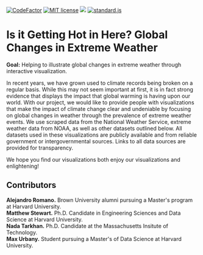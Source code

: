 [![CodeFactor](https://www.codefactor.io/repository/github/climate-crew/d3-climate-visualization/badge)](https://www.codefactor.io/repository/github/climate-crew/d3-climate-visualization)
[![MIT license](https://img.shields.io/badge/License-MIT-blue.svg)](https://lbesson.mit-license.org/)
![](https://img.shields.io/github/repo-size/Climate-Crew/d3-climate-visualization/Javascript.svg?label=Repo%20size&style=flat-square)
[![standard.js](https://img.shields.io/badge/code%20style-standardjs-%23f3df49)](https://standardjs.com/)


# Is it Getting Hot in Here? Global Changes in Extreme Weather

**Goal:** Helping to illustrate global changes in extreme weather through interactive visualization.

In recent years, we have grown used to climate records being broken on a regular basis. While this may not seem important at first, it is in fact strong evidence that displays the impact that global warming is having upon our world. With our project, we would like to provide people with visualizations that make the impact of climate change clear and undeniable by focusing on global changes in weather through the prevalence of extreme weather events. We use scraped data from the National Weather Service, extreme weather data from NOAA, as well as other datasets outlined below. All datasets used in these visualizations are publicly available and from reliable government or intergovernmental sources. Links to all data sources are provided for transparency.

We hope you find our visualizations both enjoy our visualizations and enlightening!

## Contributors

**Alejandro Romano.** Brown University alumni pursuing a Master's program at Harvard University. <br>
**Matthew Stewart.** Ph.D. Candidate in Engineering Sciences and Data Science at Harvard University. <br>
**Nada Tarkhan.** Ph.D. Candidate at the Massachusetts Insitute of Technology. <br>
**Max Urbany.** Student pursuing a Master's of Data Science at Harvard University. <br>
